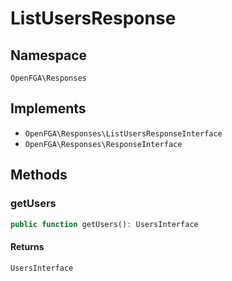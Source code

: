 # ListUsersResponse


## Namespace
`OpenFGA\Responses`

## Implements
* `OpenFGA\Responses\ListUsersResponseInterface`
* `OpenFGA\Responses\ResponseInterface`

## Methods
### getUsers

```php
public function getUsers(): UsersInterface
```



#### Returns
`UsersInterface` 

